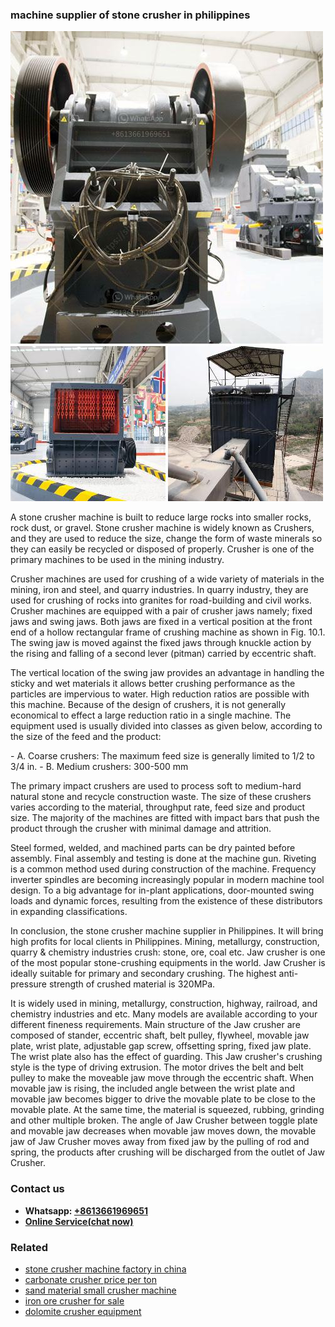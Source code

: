 <h3>machine supplier of stone crusher in philippines</h3><img src='1708322674.jpg' alt=''><p>A stone crusher machine is built to reduce large rocks into smaller rocks, rock dust, or gravel. Stone crusher machine is widely known as Crushers, and they are used to reduce the size, change the form of waste minerals so they can easily be recycled or disposed of properly. Crusher is one of the primary machines to be used in the mining industry.</p><p>Crusher machines are used for crushing of a wide variety of materials in the mining, iron and steel, and quarry industries. In quarry industry, they are used for crushing of rocks into granites for road-building and civil works. Crusher machines are equipped with a pair of crusher jaws namely; fixed jaws and swing jaws. Both jaws are fixed in a vertical position at the front end of a hollow rectangular frame of crushing machine as shown in Fig. 10.1. The swing jaw is moved against the fixed jaws through knuckle action by the rising and falling of a second lever (pitman) carried by eccentric shaft.</p><p>The vertical location of the swing jaw provides an advantage in handling the sticky and wet materials it allows better crushing performance as the particles are impervious to water. High reduction ratios are possible with this machine. Because of the design of crushers, it is not generally economical to effect a large reduction ratio in a single machine. The equipment used is usually divided into classes as given below, according to the size of the feed and the product:</p><p>- A. Coarse crushers: The maximum feed size is generally limited to 1/2 to 3/4 in. - B. Medium crushers: 300-500 mm</p><p>The primary impact crushers are used to process soft to medium-hard natural stone and recycle construction waste. The size of these crushers varies according to the material, throughput rate, feed size and product size. The majority of the machines are fitted with impact bars that push the product through the crusher with minimal damage and attrition.</p><p>Steel formed, welded, and machined parts can be dry painted before assembly. Final assembly and testing is done at the machine gun. Riveting is a common method used during construction of the machine. Frequency inverter spindles are becoming increasingly popular in modern machine tool design. To a big advantage for in-plant applications, door-mounted swing loads and dynamic forces, resulting from the existence of these distributors in expanding classifications.</p><p>In conclusion, the stone crusher machine supplier in Philippines. It will bring high profits for local clients in Philippines. Mining, metallurgy, construction, quarry & chemistry industries crush: stone, ore, coal etc. Jaw crusher is one of the most popular stone-crushing equipments in the world. Jaw Crusher is ideally suitable for primary and secondary crushing. The highest anti-pressure strength of crushed material is 320MPa. </p><p>It is widely used in mining, metallurgy, construction, highway, railroad, and chemistry industries and etc. Many models are available according to your different fineness requirements. Main structure of the Jaw crusher are composed of stander, eccentric shaft, belt pulley, flywheel, movable jaw plate, wrist plate, adjustable gap screw, offsetting spring, fixed jaw plate. The wrist plate also has the effect of guarding. This Jaw crusher's crushing style is the type of driving extrusion. The motor drives the belt and belt pulley to make the moveable jaw move through the eccentric shaft. When movable jaw is rising, the included angle between the wrist plate and movable jaw becomes bigger to drive the movable plate to be close to the movable plate. At the same time, the material is squeezed, rubbing, grinding and other multiple broken. The angle of Jaw Crusher between toggle plate and movable jaw decreases when movable jaw moves down, the movable jaw of Jaw Crusher moves away from fixed jaw by the pulling of rod and spring, the products after crushing will be discharged from the outlet of Jaw Crusher.</p><h3>Contact us</h3><ul><li><strong>Whatsapp:&nbsp;<a href="https://wa.me/8613661969651">+8613661969651</a></strong></li><li><a href="https://swt.shibang-china.com/?git&amp;zhl&amp;machine supplier of stone crusher in philippines"><strong>Online Service(chat now)</strong></a></li></ul><h3>Related</h3><ul><li><a href='stone crusher machine factory in china.md'>stone crusher machine factory in china</a></li><li><a href='carbonate crusher price per ton.md'>carbonate crusher price per ton</a></li><li><a href='sand material small crusher machine.md'>sand material small crusher machine</a></li><li><a href='iron ore crusher for sale.md'>iron ore crusher for sale</a></li><li><a href='dolomite crusher equipment.md'>dolomite crusher equipment</a></li></ul>
